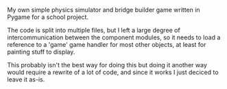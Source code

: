 My own simple physics simulator and bridge builder game written in Pygame for a school project.

The code is split into multiple files, but I left a large degree of intercommunication between the component modules, 
so it needs to load a reference to a 'game' game handler for most other objects, at least for painting stuff to display. 

This probably isn't the best way for doing this but doing it another way would require a rewrite of a lot of code, and since it works I just deciced to leave it as-is.
